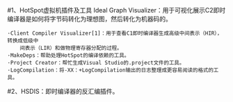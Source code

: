 #1、HotSpot虚拟机插件及工具
    Ideal Graph Visualizer：用于可视化展示C2即时编译器是如何将字节码转化为理想图，然后转化为机器码的。
    
    ·Client Compiler Visualizer[1]：用于查看C1即时编译器生成高级中间表示（HIR），转换成低级中
        间表示（LIR）和做物理寄存器分配的过程。
    ·MakeDeps：帮助处理HotSpot的编译依赖的工具。
    ·Project Creator：帮忙生成Visual Studio的.project文件的工具。
    ·LogCompilation：将-XX：+LogCompilation输出的日志整理成更容易阅读的格式的工具。
    
#2、HSDIS：即时编译器的反汇编插件。
